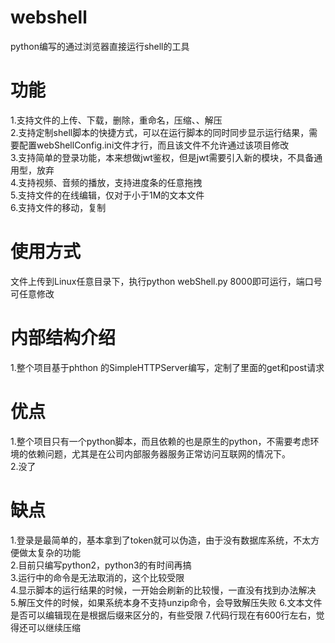 # webshell
python编写的通过浏览器直接运行shell的工具

# 功能
1.支持文件的上传、下载，删除，重命名，压缩、、解压  
2.支持定制shell脚本的快捷方式，可以在运行脚本的同时同步显示运行结果，需要配置webShellConfig.ini文件才行，而且该文件不允许通过该项目修改  
3.支持简单的登录功能，本来想做jwt鉴权，但是jwt需要引入新的模块，不具备通用型，放弃  
4.支持视频、音频的播放，支持进度条的任意拖拽  
5.支持文件的在线编辑，仅对于小于1M的文本文件  
6.支持文件的移动，复制  

# 使用方式
文件上传到Linux任意目录下，执行python webShell.py 8000即可运行，端口号可任意修改

# 内部结构介绍
1.整个项目基于phthon 的SimpleHTTPServer编写，定制了里面的get和post请求

# 优点
1.整个项目只有一个python脚本，而且依赖的也是原生的python，不需要考虑环境的依赖问题，尤其是在公司内部服务器服务正常访问互联网的情况下。  
2.没了

# 缺点
1.登录是最简单的，基本拿到了token就可以伪造，由于没有数据库系统，不太方便做太复杂的功能   
2.目前只编写python2，python3的有时间再搞  
3.运行中的命令是无法取消的，这个比较受限  
4.显示脚本的运行结果的时候，一开始会刷新的比较慢，一直没有找到办法解决 
5.解压文件的时候，如果系统本身不支持unzip命令，会导致解压失败
6.文本文件是否可以编辑现在是根据后缀来区分的，有些受限
7.代码行现在有600行左右，觉得还可以继续压缩

